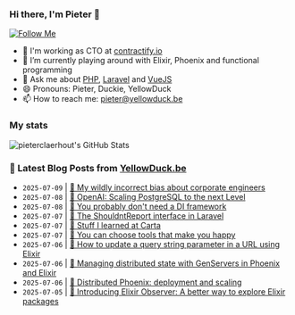 ### Hi there, I'm Pieter 👋  
[![Follow Me](https://img.shields.io/github/followers/pieterclaerhout?label=Follow&style=social)](https://github.com/pieterclaerhout)

- 🏢 I'm working as CTO at [contractify.io](https://contractify.io)
- 🌱 I’m currently playing around with Elixir, Phoenix and functional programming
- 💬 Ask me about [PHP](https://php.net), [Laravel](http://laravel.com) and [VueJS](https://vuejs.org)
- 😄 Pronouns: Pieter, Duckie, YellowDuck
- 📫 How to reach me: pieter@yellowduck.be

### My stats

![pieterclaerhout's GitHub Stats](https://github-readme-stats.vercel.app/api?username=pieterclaerhout&show_icons=true&count_private=true&line_height=40)

### 📩 Latest Blog Posts from [YellowDuck.be](https://www.yellowduck.be/)
<!-- BLOG-POST-LIST:START -->
- `2025-07-09` | [🔗 My wildly incorrect bias about corporate engineers](https://www.yellowduck.be/posts/my-wildly-incorrect-bias-about-corporate-engineers)  
- `2025-07-08` | [🔗 OpenAI: Scaling PostgreSQL to the next Level](https://www.yellowduck.be/posts/openai-scaling-postgresql-to-the-next-level)  
- `2025-07-08` | [🔗 You probably don&#39;t need a DI framework](https://www.yellowduck.be/posts/you-probably-dont-need-a-di-framework)  
- `2025-07-07` | [🐥 The ShouldntReport interface in Laravel](https://www.yellowduck.be/posts/the-shouldntreport-interface-in-laravel)  
- `2025-07-07` | [🔗 Stuff I learned at Carta](https://www.yellowduck.be/posts/stuff-i-learned-at-carta)  
- `2025-07-07` | [🔗 You can choose tools that make you happy](https://www.yellowduck.be/posts/you-can-choose-tools-that-make-you-happy)  
- `2025-07-06` | [🐥 How to update a query string parameter in a URL using Elixir](https://www.yellowduck.be/posts/how-to-update-a-query-string-parameter-in-a-url-using-elixir)  
- `2025-07-06` | [🔗 Managing distributed state with GenServers in Phoenix and Elixir](https://www.yellowduck.be/posts/managing-distributed-state-with-genservers-in-phoenix-and-elixir)  
- `2025-07-06` | [🔗 Distributed Phoenix: deployment and scaling](https://www.yellowduck.be/posts/distributed-phoenix-deployment-and-scaling)  
- `2025-07-05` | [🔗 Introducing Elixir Observer: A better way to explore Elixir packages](https://www.yellowduck.be/posts/introducing-elixir-observer-a-better-way-to-explore-elixir-packages)  

<!-- BLOG-POST-LIST:END -->
